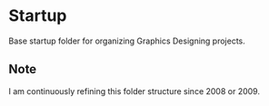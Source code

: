 # Startup
Base startup folder for organizing Graphics Designing projects.

## Note  
I am continuously refining this folder structure since 2008 or 2009.